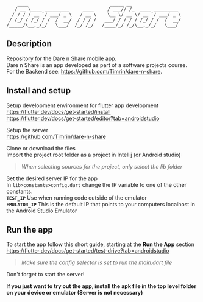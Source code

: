         ____                              _____ __
       / __ \____ _________     ____     / ___// /_  ____ _________  
      / / / / __ `/ ___/ _ \   / __ \    \__ \/ __ \/ __ `/ ___/ _ \  
     / /_/ / /_/ / /  /  __/  / / / /   ___/ / / / / /_/ / /  /  __/
    /_____/\__,_/_/   \___/  /_/ /_/   /____/_/ /_/\__,_/_/   \___/ 

## Description
Repository for the Dare n Share mobile app.  
Dare n Share is an app developed as part of a software projects course.  
For the Backend see: https://github.com/Timrin/dare-n-share.  

## Install and setup
Setup development environment for flutter app development  
https://flutter.dev/docs/get-started/install  
https://flutter.dev/docs/get-started/editor?tab=androidstudio

Setup the server  
https://github.com/Timrin/dare-n-share

Clone or download the files  
Import the project root folder as a project in Intellij (or Android studio)  
>_When selecting sources for the project, only select the lib folder_

Set the desired server IP for the app  
In `lib>constants>config.dart` change the IP variable to one of the other constants.  
**`TEST_IP`** Use when running code outside of the emulator  
**`EMULATOR_IP`** This is the default IP that points to your computers localhost in the Android Studio Emulator  

## Run the app
To start the app follow this short guide, starting at the **Run the App** section  
https://flutter.dev/docs/get-started/test-drive?tab=androidstudio
>_Make sure the config selector is set to run the main.dart file_

Don't forget to start the server!

**If you just want to try out the app, install the apk file in the top level folder on your device or emulator (Server is not necessary)**
